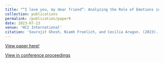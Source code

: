 ```yaml
---
title: "“I love you, my dear friend”: Analyzing the Role of Emotions in the Building of Friendships in Online Fanfiction Communities"
collection: publications
permalink: /publication/paper9
date: 2023-07-23
venue: 'HCI International'
citation: 'Sourojit Ghosh, Niamh Froelich, and Cecilia Aragon. (2023). “I love you, my dear friend”: Analyzing the Role of Emotions in the Building of Friendships in Online Fanfiction Communities. In International Conference on Human-Computer Interaction, pp. 466-485. Cham: Springer Nature Switzerland, 2023.'
---
```

[View paper here!](https://sourojitghosh.github.io/files/Emotions_Friendships_HCII_final.pdf)

[View in conference proceedings](https://link.springer.com/chapter/10.1007/978-3-031-35927-9_32)
